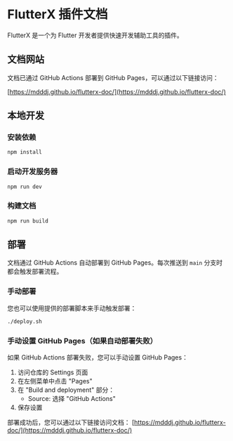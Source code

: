 # FlutterX 插件文档

FlutterX 是一个为 Flutter 开发者提供快速开发辅助工具的插件。

## 文档网站

文档已通过 GitHub Actions 部署到 GitHub Pages，可以通过以下链接访问：

[https://mdddj.github.io/flutterx-doc/](https://mdddj.github.io/flutterx-doc/)

## 本地开发

### 安装依赖
```bash
npm install
```

### 启动开发服务器
```bash
npm run dev
```

### 构建文档
```bash
npm run build
```

## 部署

文档通过 GitHub Actions 自动部署到 GitHub Pages。每次推送到 `main` 分支时都会触发部署流程。

### 手动部署

您也可以使用提供的部署脚本来手动触发部署：

```bash
./deploy.sh
```

### 手动设置 GitHub Pages（如果自动部署失败）

如果 GitHub Actions 部署失败，您可以手动设置 GitHub Pages：

1. 访问仓库的 Settings 页面
2. 在左侧菜单中点击 "Pages"
3. 在 "Build and deployment" 部分：
   - Source: 选择 "GitHub Actions"
4. 保存设置

部署成功后，您可以通过以下链接访问文档：
[https://mdddj.github.io/flutterx-doc/](https://mdddj.github.io/flutterx-doc/)
